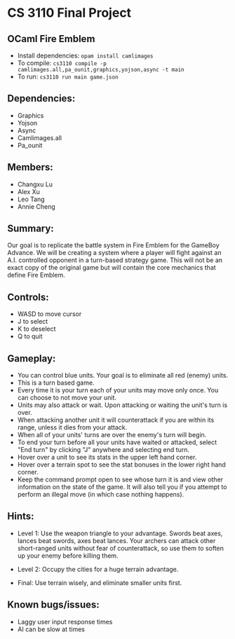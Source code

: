 # CS 3110 Final Project
## OCaml Fire Emblem
- Install dependencies: `opam install camlimages`
- To compile: `cs3110 compile -p camlimages.all,pa_ounit,graphics,yojson,async -t main`
- To run: `cs3110 run main game.json`

## Dependencies:
- Graphics
- Yojson
- Async
- Camlimages.all
- Pa_ounit

## Members:
- Changxu Lu
- Alex Xu
- Leo Tang
- Annie Cheng

## Summary:
Our goal is to replicate the battle system in Fire Emblem for the GameBoy Advance. We will be creating a system where a player will fight against an A.I. controlled opponent in a turn-based strategy game. This will not be an exact copy of the original game but will contain the core mechanics that define Fire Emblem.

## Controls:
- WASD to move cursor
- J to select
- K to deselect
- Q to quit

## Gameplay:
- You can control blue units. Your goal is to eliminate all red (enemy) units.
- This is a turn based game.
- Every time it is your turn each of your units may move only once. You can choose to not move your unit.
- Units may also attack or wait. Upon attacking or waiting the unit's turn is over.
- When attacking another unit it will counterattack if you are within its range, unless it dies from your attack.
- When all of your units' turns are over the enemy's turn will begin.
- To end your turn before all your units have waited or attacked, select "End turn" by clicking "J" anywhere and selecting end turn.
- Hover over a unit to see its stats in the upper left hand corner.
- Hover over a terrain spot to see the stat bonuses in the lower right hand corner.
- Keep the command prompt open to see whose turn it is and view other information on the state of the game. It will also tell you if you attempt to perform an illegal move (in which case nothing happens).

## Hints:
- Level 1:
  Use the weapon triangle to your advantage. Swords beat axes, lances beat swords, axes beat lances.
  Your archers can attack other short-ranged units without fear of counterattack, so use them to soften up your enemy before killing them.

- Level 2:
  Occupy the cities for a huge terrain advantage.

- Final: Use terrain wisely, and eliminate smaller units first.

## Known bugs/issues:
- Laggy user input response times
- AI can be slow at times

